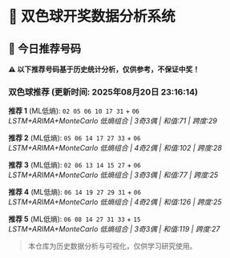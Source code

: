 # 🎯 双色球开奖数据分析系统

<!-- BEGIN:recommendations -->
## 🎯 今日推荐号码

**⚠️ 以下推荐号码基于历史统计分析，仅供参考，不保证中奖！**

### 双色球推荐 (更新时间: 2025年08月20日 23:16:14)

**推荐 1** (ML低熵): `02 05 06 10 17 31` + `06`  
*LSTM+ARIMA+MonteCarlo 低熵组合 | 3奇3偶 | 和值:71 | 跨度:29*

**推荐 2** (ML低熵): `05 06 14 17 27 33` + `06`  
*LSTM+ARIMA+MonteCarlo 低熵组合 | 4奇2偶 | 和值:102 | 跨度:28*

**推荐 3** (ML低熵): `02 06 13 14 15 27` + `06`  
*LSTM+ARIMA+MonteCarlo 低熵组合 | 3奇3偶 | 和值:77 | 跨度:25*

**推荐 4** (ML低熵): `06 14 19 27 29 31` + `06`  
*LSTM+ARIMA+MonteCarlo 低熵组合 | 4奇2偶 | 和值:126 | 跨度:25*

**推荐 5** (ML低熵): `06 08 14 27 31 33` + `15`  
*LSTM+ARIMA+MonteCarlo 低熵组合 | 3奇3偶 | 和值:119 | 跨度:27*

<!-- END:recommendations -->








> 本仓库为历史数据分析与可视化，仅供学习研究使用。
